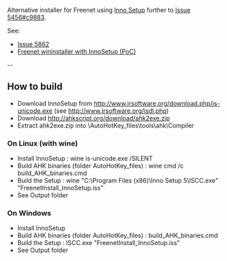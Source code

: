 ﻿Alternative installer for Freenet using [Inno Setup](http://www.jrsoftware.org/isinfo.php) further to [Issue 5456#c9883](https://bugs.freenetproject.org/view.php?id=5456#c9883).

See:

* [Issue 5862](https://bugs.freenetproject.org/view.php?id=5862)
* [Freenet wininstaller with InnoSetup (PoC)](https://github.com/freenet/wininstaller-staging/issues/12)

--
## How to build
* Download InnoSetup from http://www.jrsoftware.org/download.php/is-unicode.exe (see http://www.jrsoftware.org/isdl.php)
* Download http://ahkscript.org/download/ahk2exe.zip
* Extract ahk2exe.zip into \AutoHotKey_files\tools\ahk\Compiler

### On Linux (with wine)
* Install InnoSetup : wine is-unicode.exe /SILENT
* Build AHK binaries (folder AutoHotKey_files) : wine cmd /c build_AHK_binaries.cmd
* Build the Setup :  wine "C:\Program Files (x86)\Inno Setup 5\ISCC.exe" "FreenetInstall_InnoSetup.iss"
* See Output folder

### On Windows
* Install InnoSetup
* Build AHK binaries (folder AutoHotKey_files) : build_AHK_binaries.cmd
* Build the Setup : ISCC.exe "FreenetInstall_InnoSetup.iss"
* See Output folder